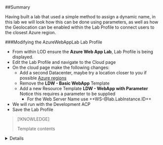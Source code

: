 ##Summary

Having built a lab that used a simple method to assign a dynamic name, in this lab we will look how this can be done using parameters, as well as how the Geolocation can be enabled within the Lab Profile to connect users to the closest Azure region.

###Modifying the AzureWebAppLab Lab Profile

- From within LOD ensure the **Azure Web App Lab**, Lab Profile is being displayed.
- Edit the Lab Profile and navigate to the Cloud page
- On the cloud page make the following changes:
    - Add a second Datacenter, maybe try a location closer to you if possible [Azure regions](https://azure.microsoft.com/en-gb/global-infrastructure/geographies/#overview)
    - Remove the **LDW - Basic WebApp** Template
    - Add a new Resource Template **LDW - WebApp with Parameter**  Notice this requires a parameter to be supplied
        - For the Web Server Name use ++WS-&#64;lab.LabInstance.ID++
- We will run with the Development ACP
- Save the Lab Profile

>[!KNOWLEDGE]<summary>
  Template contents
</summary>
<details>
>In this ARM Template notice there is a parameters section near the top and at the bottom there is an Output section.
>
>```ARMTemplate-nocopy
>{
>    "$schema": "https://schema.management.azure.com/schemas/2019-04-01/deploymentTemplate.json#",
>   "contentVersion": "1.0.0.0",
>        "parameters": {
>            "webServerName": {
>            "type": "string"
>    }
>  },
>    "resources": [
>        {
>            "apiVersion": "2021-03-01",
>            "name": "AppServicePlan1",
>            "type": "Microsoft.Web/serverfarms",
>            "location": "[resourceGroup().location]",
>            "sku": {
>                "name": "D1",
>                "capacity": 1
>        },
>            "properties": {
>                "name": "AppServicePlan1"
>           }
>        },
>        {
>            "apiVersion": "2021-03-01",
>            "name": "[parameters('webServerName')]",
>            "type": "Microsoft.Web/sites",
>            "location": "[resourceGroup().location]",
>            "dependsOn": [
>                "Microsoft.Web/serverfarms/AppServicePlan1"
>            ],
>            "properties": {
>                "name": "[parameters('webServerName')]",
>                "serverFarmId": "[resourceId('Microsoft.Web/serverfarms/', 'AppServicePlan1')]",
>                "httpsOnly":true
>            }
>        }
>    ],
>    "outputs": {
>        "webServerFQDN": {
>        "type": "String",
>        "value": "[reference(parameters('webServerName')).defaultHostName]"
>        }
>    }
>}
>```


###Testing the ARM template

- Launch the Lab Profile **Azure Web App Lab**
- Navigate into your Resource Group.
- Did this resource group provision in another geography?  This will depend based on your location, and the locations added to Azure.

>[!ALERT] It can still take up to 90 seconds for the resource to become available in Azure so there still might be an error when you view the Resource Group.  Just wait a couple of minutes and try again.

- Select the Web App (listed as App Service) with a name of WS-@lab.LabInstance.Id
- Notice the Website Name based on the information you suppled in the parameter for the template
- Copy the Web App URL and paste into a local browser to confirm the Website loads the default Webpage.
- Close the Web Site.
- The template also had an Output parameter.  Edit the instructions for the **Azure Web App Lab** Lab Profile from the Burger Menu while the lab is running lab and try to find the **@lab** variable for the output parameter.
    
    >[!Hint] <summary>Hint</summary>
    <details>
    Look at the @lab menu in the instructions editor.  Do any of the enteries mention the returned value of an output parameter
    </details>

- [] This completes the activities for Lab 4 please let your instructor know that you have completed Lab 4

Press **End** to complete this set of labs.
